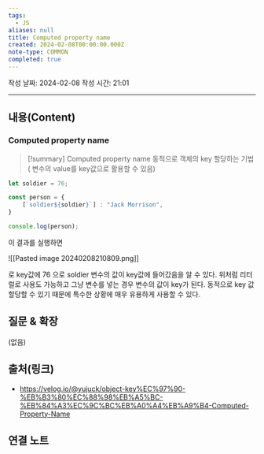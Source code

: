 ```yaml
---
tags:
  - JS
aliases: null
title: Computed property name
created: 2024-02-08T00:00:00.000Z
note-type: COMMON
completed: true
---
```

작성 날짜: 2024-02-08
작성 시간: 21:01


----
## 내용(Content)
### Computed property name
>[!summary] Computed property name
>동적으로 객체의 key 할당하는 기법( 변수의 value를 key값으로 활용할 수 있음)

```js
let soldier = 76;

const person = {
    [`soldier${soldier}`] : "Jack Morrison",
}

console.log(person);
```

이 결과를 실행하면

![[Pasted image 20240208210809.png]]

로 key값에 76 으로 soldier 변수의 값이 key값에 들어갔음을 알 수 있다. 위처럼 리터럴로 사용도 가능하고 그냥 변수를 넣는 경우 변수의 값이 key가 된다. 동적으로 key 값 할당할 수 있기 때문에 특수한 상황에 매우 유용하게 사용할 수 있다.
## 질문 & 확장

(없음)

## 출처(링크)
- https://velog.io/@yujuck/object-key%EC%97%90-%EB%B3%80%EC%88%98%EB%A5%BC-%EB%84%A3%EC%9C%BC%EB%A0%A4%EB%A9%B4-Computed-Property-Name

## 연결 노트










